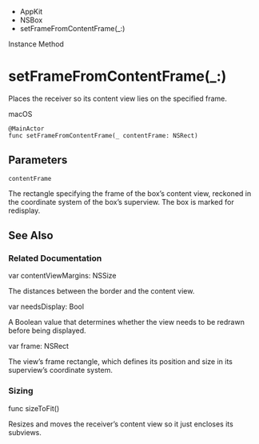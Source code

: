 

- AppKit
- NSBox
-  setFrameFromContentFrame(\_:) 

Instance Method

# setFrameFromContentFrame(\_:)

Places the receiver so its content view lies on the specified frame.

macOS

``` source
@MainActor
func setFrameFromContentFrame(_ contentFrame: NSRect)
```

## Parameters 

`contentFrame`  

The rectangle specifying the frame of the box’s content view, reckoned in the coordinate system of the box’s superview. The box is marked for redisplay.

## See Also

### Related Documentation

var contentViewMargins: NSSize

The distances between the border and the content view.

var needsDisplay: Bool

A Boolean value that determines whether the view needs to be redrawn before being displayed.

var frame: NSRect

The view’s frame rectangle, which defines its position and size in its superview’s coordinate system.

### Sizing

func sizeToFit()

Resizes and moves the receiver’s content view so it just encloses its subviews.

